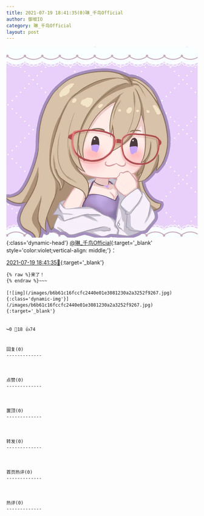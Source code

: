 ```yaml
---
title: 2021-07-19 18:41:35(0)琳_千鸟Official
author: 御坂IO
category: 琳_千鸟Official
layout: post
---
```


![img](/images/c0a88f85ebd0d056f37b114e0748e69556c8b488.jpg){:class='dynamic-head'}
[@琳_千鸟Official](https://space.bilibili.com/1620923329/dynamic){:target='_blank' style='color:violet;vertical-align: middle;'}：

[2021-07-19 18:41:35🔗](https://t.bilibili.com/549124002730341855){:target='_blank'}

~~~
{% raw %}来了！
{% endraw %}~~~

[![img](/images/b6b61c16fccfc2440e01e3081230a2a3252f9267.jpg){:class='dynamic-img'}](/images/b6b61c16fccfc2440e01e3081230a2a3252f9267.jpg){:target='_blank'}


↪️0 💬18 👍74


回复(0)
-------------



点赞(0)
-------------



置顶(0)
-------------



转发(0)
-------------



首页热评(0)
-------------



热评(0)
-------------



